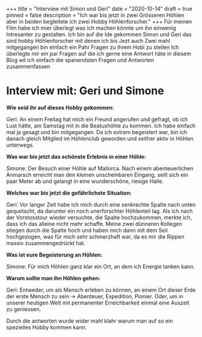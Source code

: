 +++
title = "Interview mit Simon und Geri"
date = "2020-10-14"
draft = true
pinned = false
description = "Ich war bis jetzt in zwei Grösseren Höhlen aber in beiden begleitete ich zwei Hobby Höhlenforscher."
+++
Für meinen Film habe ich mier überlegt was ich machen könnte um ihn einwenig Intresanter zu gestalten. Ich bin auf die Ide gekommen Simon und Geri das sind hobby Höhlenforscher mit denen ich bis Jezt auch Zwei mahl mitgegangen bin einfach ein Pahr Fragen zu Ihrem Hobi zu stellen Ich überlegte mir ein par Fragen auf die ich gerne eine Antwort häte in diesem Blog wil ich einfach die spanendsten Fragen und Antworten zusammenfassen

# Interview mit: Geri und Simone

**Wie seid ihr auf dieses Hobby gekommen:**

Geri: An einem Freitag hat mich ein Freund angerufen und gefragt, ob ich Lust hätte, am Samstag mit in die Beatushöhle zu kommen. Ich habe einfach mal ja gesagt und bin mitgegangen. Da ich extrem begeistert war, bin ich danach gleich Mitglied im Höhlenclub geworden und seither aktiv in Höhlen unterwegs.

**Was war bis jetzt das schönste Erlebnis in einer Höhle:**

Simone: Der Besuch einer Höhle auf Mallorca. Nach einem abenteuerlichen Anmarsch erreicht man den kleinen unscheinbaren Eingang, seilt sich ein paar Meter ab und gelangt in eine wunderschöne, riesige Halle.


**Welches war bis jetzt die gefährlichste Situation:**

Geri: Vor langer Zeit habe ich mich durch eine senkrechte Spalte nach unten gequetscht, da darunter ein noch unerforschter Höhlenteil lag. Als ich nach der Vorstosstour wieder versuchte, die Spalte hochzukommen, merkte ich, dass ich das alleine nicht mehr schaffe. Meine zwei dünneren Kollegen stiegen durch die Spalte hoch und haben mich dann mit dem Seil hochgezogen, was für mich sehr schmerzhaft war, da es mir die Rippen massiv zusammengedrückt hat.

**Was ist eure Begeisterung an Höhlen:** 

Simone: Für mich Höhlen ganz klar ein Ort, an dem ich Energie tanken kann.

**Warum sollte man ihn Höhlen gehen:**

Geri: Entweder, um als Mensch erleben zu können, an einem Ort dieser Erde der erste Mensch zu sein -> Abenteuer, Expedition, Pionier. Oder, um in unserer heutigen Welt mit permanenter Erreichbarkeit einmal eine Auszeit zu geniessen.

Durch die antworten wurde wider mahl klahr warum man auf so ein spezielles Hobby kommen kann.